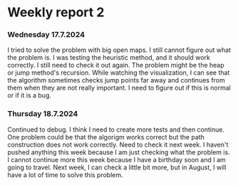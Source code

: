 # Weekly report 2

### Wednesday 17.7.2024
I tried to solve the problem with big open maps. I still cannot figure out what the problem is. I was testing the heuristic method, and it should work correctly. I still need to check it out again. The problem might be the heap or jump method's recursion. While watching the visualization, I can see that the algorithm sometimes checks jump points far away and continues from them when they are not really important. I need to figure out if this is normal or if it is a bug.

### Thursday 18.7.2024
Continued to debug. I think I need to create more tests and then continue. One problem could be that the algorigm works correct but the path construction does not work correctly. Need to check it next week. I haven't pushed anything this week because I am just checking what the problem is. I cannot continue more this week because I have a birthday soon and I am going to travel. Next week, I can check a little bit more, but in August, I will have a lot of time to solve this problem.